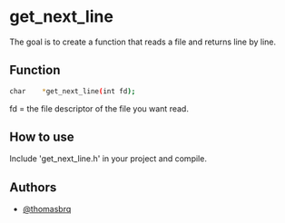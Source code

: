 # get_next_line

The goal is to create a function that reads a file and returns line by line.


## Function

```bash
char	*get_next_line(int fd);
```

fd = the file descriptor of the file you want read.

## How to use

Include 'get_next_line.h' in your project and compile.
## Authors

- [@thomasbrq](https://www.github.com/thomasbrq)
